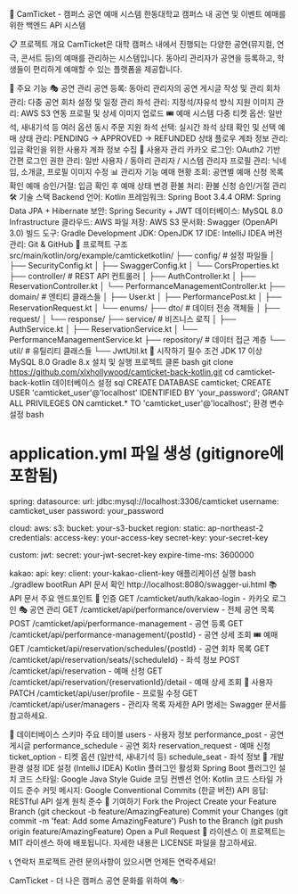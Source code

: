 🎫 CamTicket - 캠퍼스 공연 예매 시스템
한동대학교 캠퍼스 내 공연 및 이벤트 예매를 위한 백엔드 API 시스템

📋 프로젝트 개요
CamTicket은 대학 캠퍼스 내에서 진행되는 다양한 공연(뮤지컬, 연극, 콘서트 등)의 예매를 관리하는 시스템입니다. 동아리 관리자가 공연을 등록하고, 학생들이 편리하게 예매할 수 있는 플랫폼을 제공합니다.

🚀 주요 기능
🎭 공연 관리
공연 등록: 동아리 관리자의 공연 게시글 작성 및 관리
회차 관리: 다중 공연 회차 설정 및 일정 관리
좌석 관리: 지정석/자유석 방식 지원
이미지 관리: AWS S3 연동 프로필 및 상세 이미지 업로드
🎟️ 예매 시스템
다중 티켓 옵션: 일반석, 새내기석 등 여러 옵션 동시 주문 지원
좌석 선택: 실시간 좌석 상태 확인 및 선택
예매 상태 관리: PENDING → APPROVED → REFUNDED 상태 플로우
계좌 정보 관리: 입금 확인을 위한 사용자 계좌 정보 수집
👥 사용자 관리
카카오 로그인: OAuth2 기반 간편 로그인
권한 관리: 일반 사용자 / 동아리 관리자 / 시스템 관리자
프로필 관리: 닉네임, 소개글, 프로필 이미지 수정
📊 관리자 기능
예매 현황 조회: 공연별 예매 신청 목록 확인
예매 승인/거절: 입금 확인 후 예매 상태 변경
환불 처리: 환불 신청 승인/거절 관리
🛠️ 기술 스택
Backend
언어: Kotlin
프레임워크: Spring Boot 3.4.4
ORM: Spring Data JPA + Hibernate
보안: Spring Security + JWT
데이터베이스: MySQL 8.0
Infrastructure
클라우드: AWS
파일 저장: AWS S3
문서화: Swagger (OpenAPI 3.0)
빌드 도구: Gradle
Development
JDK: OpenJDK 17
IDE: IntelliJ IDEA
버전 관리: Git & GitHub
📁 프로젝트 구조
src/main/kotlin/org/example/camticketkotlin/
├── config/              # 설정 파일들
│   ├── SecurityConfig.kt
│   ├── SwaggerConfig.kt
│   └── CorsProperties.kt
├── controller/          # REST API 컨트롤러
│   ├── AuthController.kt
│   ├── ReservationController.kt
│   └── PerformanceManagementController.kt
├── domain/             # 엔티티 클래스들
│   ├── User.kt
│   ├── PerformancePost.kt
│   ├── ReservationRequest.kt
│   └── enums/
├── dto/                # 데이터 전송 객체들
│   ├── request/
│   └── response/
├── service/            # 비즈니스 로직
│   ├── AuthService.kt
│   ├── ReservationService.kt
│   └── PerformanceManagementService.kt
├── repository/         # 데이터 접근 계층
└── util/               # 유틸리티 클래스들
    └── JwtUtil.kt
🚀 시작하기
필수 조건
JDK 17 이상
MySQL 8.0
Gradle 8.x
설치 및 실행
프로젝트 클론
bash
git clone https://github.com/xlxhollywood/camticket-back-kotlin.git
cd camticket-back-kotlin
데이터베이스 설정
sql
CREATE DATABASE camticket;
CREATE USER 'camticket_user'@'localhost' IDENTIFIED BY 'your_password';
GRANT ALL PRIVILEGES ON camticket.* TO 'camticket_user'@'localhost';
환경 변수 설정
bash
# application.yml 파일 생성 (gitignore에 포함됨)
spring:
  datasource:
    url: jdbc:mysql://localhost:3306/camticket
    username: camticket_user
    password: your_password
  
  cloud:
    aws:
      s3:
        bucket: your-s3-bucket
      region:
        static: ap-northeast-2
      credentials:
        access-key: your-access-key
        secret-key: your-secret-key

custom:
  jwt:
    secret: your-jwt-secret-key
    expire-time-ms: 3600000
    
kakao:
  api:
    key:
      client: your-kakao-client-key
애플리케이션 실행
bash
./gradlew bootRun
API 문서 확인
http://localhost:8080/swagger-ui.html
📚 API 문서
주요 엔드포인트
🔐 인증
GET /camticket/auth/kakao-login - 카카오 로그인
🎭 공연 관리
GET /camticket/api/performance/overview - 전체 공연 목록
POST /camticket/api/performance-management - 공연 등록
GET /camticket/api/performance-management/{postId} - 공연 상세 조회
🎟️ 예매
GET /camticket/api/reservation/schedules/{postId} - 공연 회차 목록
GET /camticket/api/reservation/seats/{scheduleId} - 좌석 정보
POST /camticket/api/reservation - 예매 신청
GET /camticket/api/reservation/{reservationId}/detail - 예매 상세 조회
👤 사용자
PATCH /camticket/api/user/profile - 프로필 수정
GET /camticket/api/user/managers - 관리자 목록
자세한 API 명세는 Swagger 문서를 참고하세요.

💾 데이터베이스 스키마
주요 테이블
users - 사용자 정보
performance_post - 공연 게시글
performance_schedule - 공연 회차
reservation_request - 예매 신청
ticket_option - 티켓 옵션 (일반석, 새내기석 등)
schedule_seat - 좌석 정보
🔧 개발 환경 설정
IDE 설정 (IntelliJ IDEA)
Kotlin 플러그인 활성화
Spring Boot 플러그인 설치
코드 스타일: Google Java Style Guide
코딩 컨벤션
언어: Kotlin 코드 스타일 가이드 준수
커밋 메시지: Google Conventional Commits (한글 버전)
API 응답: RESTful API 설계 원칙 준수
🤝 기여하기
Fork the Project
Create your Feature Branch (git checkout -b feature/AmazingFeature)
Commit your Changes (git commit -m 'feat: Add some AmazingFeature')
Push to the Branch (git push origin feature/AmazingFeature)
Open a Pull Request
📝 라이센스
이 프로젝트는 MIT 라이센스 하에 배포됩니다. 자세한 내용은 LICENSE 파일을 참고하세요.

📞 연락처
프로젝트 관련 문의사항이 있으시면 언제든 연락주세요!

CamTicket - 더 나은 캠퍼스 공연 문화를 위하여 🎭✨

